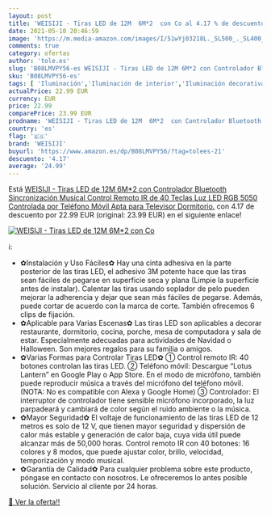 ```yaml
---
layout: post
title: 'WEISIJI - Tiras LED de 12M  6M*2  con Co al 4.17 % de descuento'
date: 2021-05-10 20:46:59
image: 'https://m.media-amazon.com/images/I/51wYj03218L._SL500_._SL400_.jpg'
comments: true
category: ofertas
author: 'tole.es'
slug: 'B08LMVPY56-es WEISIJI - Tiras LED de 12M 6M*2 con Controlador Bluetooth...'
sku: 'B08LMVPY56-es'
tags: [ 'Iluminación','Iluminación de interior','Iluminación decorativa y para usos específicos de interior','Tiras LED de interior','televisor','weisiji', ]
actualPrice: 22.99 EUR
currency: EUR
price: 22.99
comparePrice: 23.99 EUR
prodname: 'WEISIJI - Tiras LED de 12M  6M*2  con Controlador Bluetooth  Sincronización Musical  Control Remoto IR de 40 Teclas  Luz LED RGB 5050 Controlada por Teléfono Móvil  Apta para Televisor  Dormitorio.'
country: 'es'
flag: '🇪🇸'
brand: 'WEISIJI'
buyurl: 'https://www.amazon.es/dp/B08LMVPY56/?tag=tolees-21'
descuento: '4.17'
average: '24.99'
---
```


Está [WEISIJI - Tiras LED de 12M  6M*2  con Controlador Bluetooth  Sincronización Musical  Control Remoto IR de 40 Teclas  Luz LED RGB 5050 Controlada por Teléfono Móvil  Apta para Televisor  Dormitorio.](https://www.amazon.es/dp/B08LMVPY56/?tag=tolees-21) con 4.17 de descuento por 22.99 EUR (original: 23.99 EUR) en el siguiente enlace!

[![WEISIJI - Tiras LED de 12M  6M*2  con Co](https://m.media-amazon.com/images/I/51wYj03218L._SL500_._SL400_.jpg)](https://www.amazon.es/dp/B08LMVPY56/?tag=tolees-21)

ℹ️:

- ✿Instalación y Uso Fáciles✿ Hay una cinta adhesiva en la parte posterior de las tiras LED, el adhesivo 3M potente hace que las tiras sean fáciles de pegarse en superficie seca y plana (Limpie la superficie antes de instalar). Calentar las tiras usando soplador de pelo pueden mejorar la adherencia y dejar que sean más fáciles de pegarse. Además, puede cortar de acuerdo con la marca de corte. También ofrecemos 6 clips de fijación.
- ✿Aplicable para Varias Escenas✿ Las tiras LED son aplicables a decorar restaurante, dormitorio, cocina, porche, mesa de computadora y sala de estar. Especialmente adecuadas para actividades de Navidad o Halloween. Son mejores regalos para su familia o amigos.
- ✿Varias Formas para Controlar Tiras LED✿ ① Control remoto IR: 40 botones controlan las tiras LED. ② Teléfono móvil: Descargue “Lotus Lantern” en Google Play o App Store. En el modo de micrófono, también puede reproducir música a través del micrófono del teléfono móvil.(NOTA: No es compatible con Alexa y Google Home) ③ Controlador: El interruptor de controlador tiene sensible micrófono incorporado, la luz parpadeará y cambiará de color según el ruido ambiente o la música.
- ✿Mayor Seguridad✿ El voltaje de funcionamiento de las tiras LED de 12 metros es solo de 12 V, que tienen mayor seguridad y dispersión de calor más estable y generación de calor baja, cuya vida útil puede alcanzar más de 50,000 horas. Control remoto IR con 40 botones: 16 colores y 8 modos, que puede ajustar color, brillo, velocidad, temporización y modo musical.
- ✿Garantía de Calidad✿ Para cualquier problema sobre este producto, póngase en contacto con nosotros. Le ofreceremos lo antes posible solución. Servicio al cliente por 24 horas.

[🛒 Ver la oferta!!](https://www.amazon.es/dp/B08LMVPY56/?tag=tolees-21)
